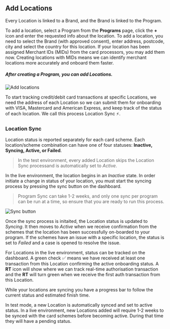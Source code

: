 ## Add Locations
Every Location is linked to a Brand, and the Brand is linked to the Program.

To add a location, select a Program from the **Programs** page, click the **+** icon and enter the requested info about the location. To add a location, you need to select the Brand (with approved consent), enter address, postcode, city and select the country for this location.  If your location has been assigned Merchant IDs (MIDs) from the card processors, you may add them now. Creating locations with MIDs means we can identify merchant locations more accurately and onboard them faster.

##### After creating a Program, you can add Locations.

![Add locations](https://raw.githubusercontent.com/FidelLimited/docs/master/assets/images/add-locations.png "Add locations")

To start tracking credit/debit card transactions at specific Locations, we need the address of each Location so we can submit them for onboarding with VISA, Mastercard and American Express, and keep track of the status of each location. 
We call this process Location Sync ⚡️.

### Location Sync

Location status is reported separately for each card scheme.  Each location/scheme combination can have one of four statuses: **Inactive, Syncing, Active, or Failed**. 
> In the test environment, every added Location skips the Location Sync processand is automatically set to *Active*.

In the live environment, the location begins in an *Inactive* state. In order initiate a change in status of your location, you must start the syncing process by pressing the sync button on the dashboard. 

>Program Sync can take 1-2 weeks, and only one sync per program can be run at a time, so ensure that you are ready to run this process.

![Sync button](https://raw.githubusercontent.com/FidelLimited/docs/master/assets/images/programsync_button.png "Add locations")

Once the sync process is initaited, the Location status is updated to *Syncing*. It then moves to *Active* when we receive confirmation from the schemes that the location has been successfully on-boarded to your program. If the schemes have an issue with a specific location, the status is set to *Failed* and a case is opened to resolve the issue.

For Locations in the live environment, status can be tracked on the dashboard. A green check ✅ means we have received at least one transaction from this Location confirming the active onboarding status. A **RT** icon will show where we can track real-time authorisation transaction and the **RT** will turn green when we receive the first auth transaction from this Location.

While your locations are syncing you have a progress bar to follow the current status and estimated finish time.

In test mode, a new Location is automatically synced and set to active status. In a live environment, new Locations added will require 1-2 weeks to be synced with the card schemes before becoming active. During that time they will have a pending status.
